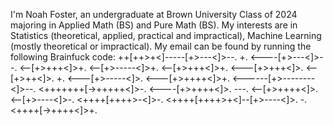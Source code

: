 I'm Noah Foster, an undergraduate at Brown University Class of 2024 majoring in Applied Math (BS) and Pure Math (BS). My interests are in Statistics (theoretical, applied, practical and impractical), Machine Learning (mostly theoretical or impractical). My email can be found by running the following Brainfuck code:
++[++>+<]-----[+>---<]>--.
+.
<----[+>---<]>--.
<--[+>+++<]>+.
<--[+>-----<]>+.
<--[+>+++<]>+.
<---[+>+++<]>.
<--[+>++<]>.
+.
<---[+>-----<]>.
<---[+>++++<]>+.
<------[+>--------<]>--.
<+++++++[->+++++<]>-.
<----[+>++++<]>.
---.
<--[+>++++<]>.
<--[+>----<]>-.
<++++[++++>-<]>-.
<++++[++++>+<]--[+>----<]>.
-.
<++++[->++++<]>+.
